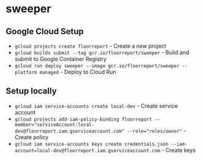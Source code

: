 # sweeper

## Google Cloud Setup

- `gcloud projects create floorreport` - Create a new project
- `gcloud builds submit --tag gcr.io/floorreport/sweeper` - Build and submit to Google Container Registry
- `gcloud run deploy sweeper --image gcr.io/floorreport/sweeper --platform managed` - Deploy to Cloud Run

## Setup locally


- `gcloud iam service-accounts create local-dev` - Create service account
- `gcloud projects add-iam-policy-binding floorreport --member="serviceAccount:local-dev@floorreport.iam.gserviceaccount.com" --role="roles/owner"` - Create policy
- `gcloud iam service-accounts keys create credentials.json --iam-account=local-dev@floorreport.iam.gserviceaccount.com` - Create keys